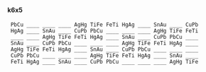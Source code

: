 #### k6x5 

     PbCu ____ ____ ____ AgHg TiFe FeTi HgAg ____ SnAu ____ CuPb 
     HgAg ____ SnAu ____ CuPb PbCu ____ ____ ____ AgHg TiFe FeTi 
     ____ ____ AgHg TiFe FeTi HgAg ____ SnAu ____ CuPb PbCu ____ 
     SnAu ____ CuPb PbCu ____ ____ ____ AgHg TiFe FeTi HgAg ____ 
     AgHg TiFe FeTi HgAg ____ SnAu ____ CuPb PbCu ____ ____ ____ 
     CuPb PbCu ____ ____ ____ AgHg TiFe FeTi HgAg ____ SnAu ____ 
     FeTi HgAg ____ SnAu ____ CuPb PbCu ____ ____ ____ AgHg TiFe 

